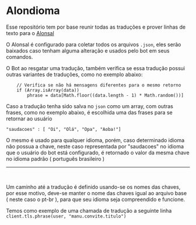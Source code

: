 <h1>Alondioma</h1>

Esse repositório tem por base reunir todas as traduções e prover linhas de texto para o <a href="https://github.com/Alonses/Alonsal">Alonsal</a>

O Alonsal é configurado para coletar todos os arquivos `.json`, eles serão baixados caso tenham alguma alteração
e usados pelo bot em seus comandos.

O Bot ao resgatar uma tradução, também verifica se essa tradução possui outras variantes
de traduções, como no exemplo abaixo:

```
    // Verifica se não há mensagens diferentes para o mesmo retorno
    if (Array.isArray(data))
        phrase = data[Math.floor((data.length - 1) * Math.random())]
```

Caso a tradução tenha sido salva no `json` como um array, com outras frases, como no exemplo abaixo, é escolhida uma
das frases para se retornar ao usuário

```
"saudacoes" : [ "Oi", "Olá", "Opa", "Aoba!"]
```

O mesmo é usado para qualquer idioma, porém, caso determinado idioma não possua a chave, neste caso representada por "saudacoes" no idioma
que o usuário do bot está configurado, é retornado o valor da mesma chave no idioma padrão ( português brasileiro )

<hr/><br>

Um caminho até a tradução é definido usando-se os nomes das chaves, por esse motivo, deve-se manter o nome das chaves igual ao arquivo base
( neste caso o pt-br ), para que seu idioma seja compreendido e funcione.

Temos como exemplo de uma chamada de tradução a seguinte linha <br>
`client.tls.phrase(user, "manu.convite.titulo")`